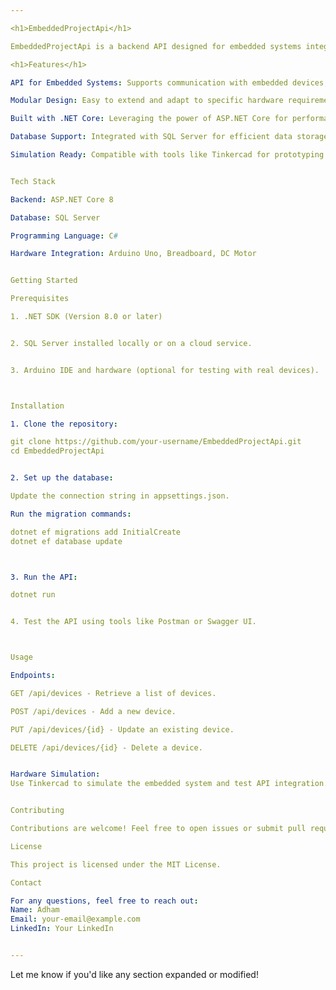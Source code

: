 ```yaml
---

<h1>EmbeddedProjectApi</h1>

EmbeddedProjectApi is a backend API designed for embedded systems integration, providing robust functionalities to manage, control, and communicate with hardware components.

<h1>Features</h1>

API for Embedded Systems: Supports communication with embedded devices, such as Arduino or other microcontrollers.

Modular Design: Easy to extend and adapt to specific hardware requirements.

Built with .NET Core: Leveraging the power of ASP.NET Core for performance and scalability.

Database Support: Integrated with SQL Server for efficient data storage and retrieval.

Simulation Ready: Compatible with tools like Tinkercad for prototyping and testing.


Tech Stack

Backend: ASP.NET Core 8

Database: SQL Server

Programming Language: C#

Hardware Integration: Arduino Uno, Breadboard, DC Motor


Getting Started

Prerequisites

1. .NET SDK (Version 8.0 or later)


2. SQL Server installed locally or on a cloud service.


3. Arduino IDE and hardware (optional for testing with real devices).



Installation

1. Clone the repository:

git clone https://github.com/your-username/EmbeddedProjectApi.git  
cd EmbeddedProjectApi


2. Set up the database:

Update the connection string in appsettings.json.

Run the migration commands:

dotnet ef migrations add InitialCreate  
dotnet ef database update



3. Run the API:

dotnet run


4. Test the API using tools like Postman or Swagger UI.



Usage

Endpoints:

GET /api/devices - Retrieve a list of devices.

POST /api/devices - Add a new device.

PUT /api/devices/{id} - Update an existing device.

DELETE /api/devices/{id} - Delete a device.


Hardware Simulation:
Use Tinkercad to simulate the embedded system and test API integration.


Contributing

Contributions are welcome! Feel free to open issues or submit pull requests to improve this project.

License

This project is licensed under the MIT License.

Contact

For any questions, feel free to reach out:
Name: Adham
Email: your-email@example.com
LinkedIn: Your LinkedIn


---
```


Let me know if you'd like any section expanded or modified!
